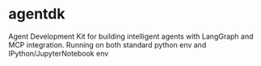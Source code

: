 # agentdk
Agent Development Kit for building intelligent agents with LangGraph and MCP integration. Running on both standard python env and IPython/JupyterNotebook env
